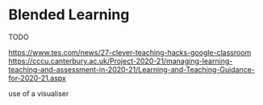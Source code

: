 Blended Learning
================

TODO

https://www.tes.com/news/27-clever-teaching-hacks-google-classroom
https://cccu.canterbury.ac.uk/Project-2020-21/managing-learning-teaching-and-assessment-in-2020-21/Learning-and-Teaching-Guidance-for-2020-21.aspx


use of a visualiser
